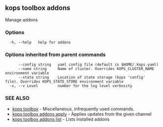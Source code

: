 
<!--- This file is automatically generated by make gen-cli-docs; changes should be made in the go CLI command code (under cmd/kops) -->

## kops toolbox addons

Manage addons

### Options

```
  -h, --help   help for addons
```

### Options inherited from parent commands

```
      --config string   yaml config file (default is $HOME/.kops.yaml)
      --name string     Name of cluster. Overrides KOPS_CLUSTER_NAME environment variable
      --state string    Location of state storage (kops 'config' file). Overrides KOPS_STATE_STORE environment variable
  -v, --v Level         number for the log level verbosity
```

### SEE ALSO

* [kops toolbox](kops_toolbox.md)	 - Miscellaneous, infrequently used commands.
* [kops toolbox addons apply](kops_toolbox_addons_apply.md)	 - Applies updates from the given channel
* [kops toolbox addons list](kops_toolbox_addons_list.md)	 - Lists installed addons

